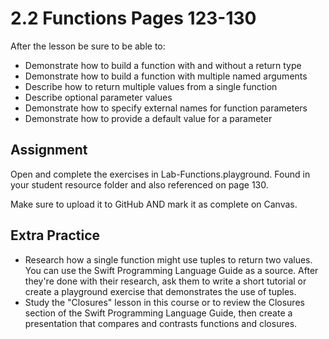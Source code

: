 # 2.2 Functions Pages 123-130 #

After the lesson be sure to be able to:
- Demonstrate how to build a function with and without a return type
- Demonstrate how to build a function with multiple named arguments
- Describe how to return multiple values from a single function
- Describe optional parameter values
- Demonstrate how to specify external names for function parameters
- Demonstrate how to provide a default value for a parameter

## Assignment ##

Open and complete the exercises in Lab-Functions.playground. Found in your student resource folder and also referenced on page 130.

Make sure to upload it to GitHub AND mark it as complete on Canvas.

## Extra Practice ##

- Research how a single function might use tuples to return two values. You can use the Swift Programming Language Guide as a source. After they're done with their research, ask them to write a short tutorial or create a playground exercise that demonstrates the use of tuples.
- Study the "Closures" lesson in this course or to review the Closures section of the Swift Programming Language Guide, then create a presentation that compares and contrasts functions and closures.
